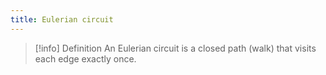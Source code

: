```yaml
---
title: Eulerian circuit
---
```

> [!info] Definition 
> An Eulerian circuit is a closed path (walk) that visits each edge exactly once.
